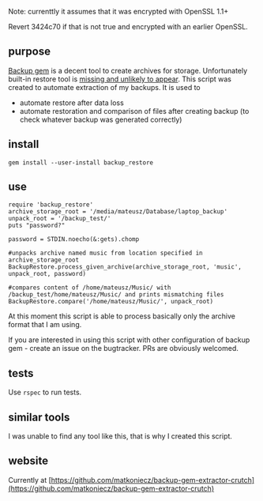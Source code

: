 Note: currenttly it assumes that it was encrypted with OpenSSL 1.1+

Revert 3424c70 if that is not true and encrypted with an earlier OpenSSL.

## purpose

[Backup gem](https://github.com/backup/backup) is a decent tool to create archives for storage. Unfortunately built-in restore tool is [missing and unlikely to appear](https://github.com/backup/backup-features/issues/28). This script was created to automate extraction of my backups. It is used to

 - automate restore after data loss
 - automate restoration and comparison of files after creating backup (to check whatever backup was generated correctly)

## install

```
gem install --user-install backup_restore
```

## use

```
require 'backup_restore'
archive_storage_root = '/media/mateusz/Database/laptop_backup'
unpack_root = '/backup_test/'
puts "password?"

password = STDIN.noecho(&:gets).chomp

#unpacks archive named music from location specified in archive_storage_root
BackupRestore.process_given_archive(archive_storage_root, 'music', unpack_root, password)

#compares content of /home/mateusz/Music/ with /backup_test/home/mateusz/Music/ and prints mismatching files
BackupRestore.compare('/home/mateusz/Music/', unpack_root)
```

At this moment this script is able to process basically only the archive format that I am using.

If you are interested in using this script with other configuration of backup gem - create an issue on the bugtracker. PRs are obviously welcomed.

## tests

Use `rspec` to run tests.

## similar tools

I was unable to find any tool like this, that is why I created this script.

## website

Currently at [https://github.com/matkoniecz/backup-gem-extractor-crutch](https://github.com/matkoniecz/backup-gem-extractor-crutch)
